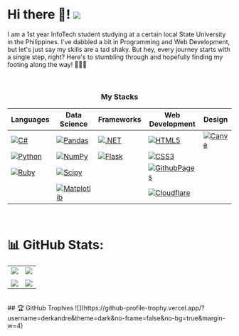 # Hi there 👋! ![](https://visitcount.itsvg.in/api?id=derkandre&icon=3&color=4)

I am a 1st year InfoTech student studying at a certain local State University in the Philippines. I've dabbled a bit in Programming and Web Development, but let's just say my skills are a tad shaky. But hey, every journey starts with a single step, right? Here's to stumbling through and hopefully finding my footing along the way! 🧑‍💻🍷


<div align="center">
  <br>
<h3>My Stacks</h3>

| Languages | Data Science | Frameworks | Web Development | Design |
|-----------|--------------|------------|-----------------|--------|
| [![C#](https://img.shields.io/badge/c%23-%23239120.svg?style=flat&logo=csharp&logoColor=white)](#) | [![Pandas](https://img.shields.io/badge/pandas-%23150458.svg?style=flat&logo=pandas&logoColor=white)](#) | [![.NET](https://img.shields.io/badge/.NET-5C2D91?style=flat&logo=.net&logoColor=white)](#) | [![HTML5](https://img.shields.io/badge/html5-%23E34F26.svg?style=flat&logo=html5&logoColor=white)](#) | [![Canva](https://img.shields.io/badge/Canva-%2300C4CC.svg?style=flat&logo=Canva&logoColor=white)](#) |
| [![Python](https://img.shields.io/badge/python-3670A0?style=flat&logo=python&logoColor=ffdd54)](#) | [![NumPy](https://img.shields.io/badge/numpy-%23013243.svg?style=flat&logo=numpy&logoColor=white)](#) | [![Flask](https://img.shields.io/badge/flask-%23000.svg?style=flat&logo=flask&logoColor=white)](#) | [![CSS3](https://img.shields.io/badge/css3-%231572B6.svg?style=flat&logo=css3&logoColor=white)](#) |  |
| [![Ruby](https://img.shields.io/badge/ruby-%23CC342D.svg?style=flat&logo=ruby&logoColor=white)](#) | [![Scipy](https://img.shields.io/badge/SciPy-%230C55A5.svg?style=flat&logo=scipy&logoColor=%white)](#) |   | [![GithubPages](https://img.shields.io/badge/github%20pages-121013?style=flat&logo=github&logoColor=white)](#) |  |
|  | [![Matplotlib](https://img.shields.io/badge/Matplotlib-%23ffffff.svg?style=flat&logo=Matplotlib&logoColor=black)](#) |  | [![Cloudflare](https://img.shields.io/badge/Cloudflare-F38020?style=flat&logo=Cloudflare&logoColor=white)](#) |  |
</div>

<br>

# 📊 GitHub Stats:

| | |
|---|---|
| [![](http://github-profile-summary-cards.vercel.app/api/cards/profile-details?username=derkandre&theme=maroongold)](#) | [![](https://github-readme-stats.vercel.app/api/top-langs/?username=derkandre&theme=maroongold&hide_border=false&include_all_commits=true&count_private=false&layout=compact)](#) |
| | |
| [![](https://github-readme-streak-stats.herokuapp.com/?user=derkandre&theme=maroongold&hide_border=false)](#) | [![](https://github-readme-stats.vercel.app/api?username=derkandre&theme=maroongold&hide_border=false&include_all_commits=true&count_private=false)](#)  |

<br>
## 🏆 GitHub Trophies
![](https://github-profile-trophy.vercel.app/?username=derkandre&theme=dark&no-frame=false&no-bg=true&margin-w=4)

<!--
**derkandre/derkandre** is a ✨ _special_ ✨ repository because its `README.md` (this file) appears on your GitHub profile.

Here are some ideas to get you started:

- 🔭 I’m currently working on ...
- 🌱 I’m currently learning ...
- 👯 I’m looking to collaborate on ...
- 🤔 I’m looking for help with ...
- 💬 Ask me about ...
- 📫 How to reach me: ...
- 😄 Pronouns: ...
- ⚡ Fun fact: ...
-->

